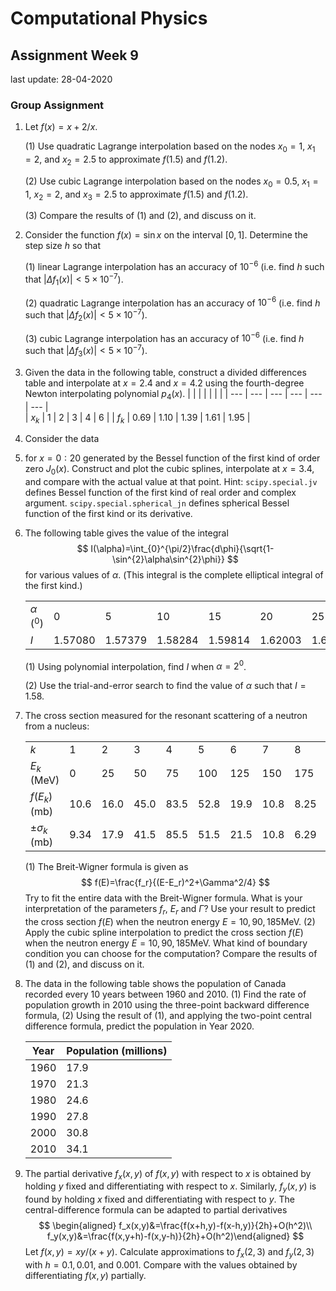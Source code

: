 # Computational Physics

## Assignment Week 9

last update: 28-04-2020

### Group Assignment

1. Let $f(x)=x+2/x$.

    (1) Use quadratic Lagrange interpolation based on the nodes $x_{0}=1$, $x_{1}=2$, and $x_{2}=2.5$ to approximate $f(1.5)$ and $f(1.2)$. 

    (2) Use cubic Lagrange interpolation based on the nodes $x_{0}=0.5$, $x_{1}=1$, $x_{2}=2$, and $x_{3}=2.5$ to approximate $f(1.5)$ and $f(1.2)$.

    (3) Compare the results of (1) and (2), and discuss on it.

2. Consider the function $f(x)=\sin x$ on the interval $[0,1]$. Determine the step size $h$ so that

    (1) linear Lagrange interpolation has an accuracy of $10^{-6}$ (i.e. find $h$ such that $\left\vert \Delta f_{1}\left(  x\right)  \right\vert
    <5\times10^{-7}$).

    (2) quadratic Lagrange interpolation has an accuracy of $10^{-6}$ (i.e. find $h$ such that $\left\vert \Delta f_{2}\left(  x\right)  \right\vert
    <5\times10^{-7}$).

    (3) cubic Lagrange interpolation has an accuracy of $10^{-6}$ (i.e. find $h$ such that $\left\vert \Delta f_{3}\left(  x\right)  \right\vert <5\times
    10^{-7}$).

3. Given the data in the following table, construct a divided differences table and interpolate at $x = 2.4$ and $x = 4.2$ using the fourth-degree Newton interpolating polynomial $p_4(x)$.
    | | | | | | |
    | --- | --- | --- | --- | --- | --- |  
    | $x_k$ | 1    | 2    | 3    | 4    | 6    |
    | $f_k$ | 0.69 | 1.10 | 1.39 | 1.61 | 1.95 |

4. Consider the data
5.  for $x = 0:20$ generated by the Bessel function of the first kind of order zero $J_0(x)$. Construct and plot the cubic splines, interpolate at $x = 3.4$, and compare with the actual value at that point.
   Hint: `scipy.special.jv` defines Bessel function of the first kind of real order and complex argument.  `scipy.special.spherical_jn` defines spherical Bessel function of the first kind or its derivative.

5. The following table gives the value of the integral
    $$
    I(\alpha)=\int_{0}^{\pi/2}\frac{d\phi}{\sqrt{1-\sin^{2}\alpha\sin^{2}\phi}}
    $$
    for various values of $\alpha$. (This integral is the complete elliptical integral of the first kind.)

    | | | | | | | |
    | --------------- | ------- | ------- | ------- | ------- | ------- | ------- | 
    | $\alpha$ ($^0$) | 0       | 5       | 10      | 15      | 20      | 25   |    
    | $I$    | 1.57080 | 1.57379 | 1.58284 | 1.59814 | 1.62003 | 1.64900 |

    (1) Using polynomial interpolation, find $I$ when $\alpha= 2^0$.

    (2) Use the trial-and-error search to find the value of $\alpha$ such that $I=1.58$.

6. The cross section measured for the resonant scattering of a neutron from a nucleus:

    | | | | | | | | | | |
    | --- | --- | --- | --- | --- | --- | --- | --- | --- | --- |
    | $k$  | 1    | 2    | 3    | 4    | 5    | 6    | 7    | 8    | 9    |
    | $E_k$  (MeV) | 0    | 25   | 50   | 75   | 100  | 125  | 150  | 175  | 200  |
    | $f(E_k)$  (mb)  | 10.6 | 16.0 | 45.0 | 83.5 | 52.8 | 19.9 | 10.8 | 8.25 | 4.70 |
    | $\pm \sigma_k$ (mb)  | 9.34 | 17.9 | 41.5 | 85.5 | 51.5 | 21.5 | 10.8 | 6.29 | 4.14 |

    (1) The Breit-Wigner formula is given as
    $$
     f(E)=\frac{f_r}{(E-E_r)^2+\Gamma^2/4} 
    $$
    Try to fit the entire data with the Breit-Wigner formula. What is your interpretation of the parameters $f_r$, $E_r$ and $\Gamma$? Use your result to predict the cross section $f(E)$ when the neutron energy $E=10, 90, 185$MeV. 
    (2) Apply the cubic spline interpolation to predict the cross section $f(E)$ when the neutron energy $E=10, 90, 185$MeV. What kind of boundary condition you can choose for the computation? Compare the results of (1) and (2), and discuss on it.

7. The data in the following table shows the population of Canada recorded every 10 years between 1960 and 2010.
    (1) Find the rate of population growth in 2010 using the three-point backward difference formula,
    (2) Using the result of (1), and applying the two-point central difference formula, predict the population in Year 2020.

    | Year | Population (millions) |
    | ---- | --------------------- |
    | 1960 | 17.9                  |
    | 1970 | 21.3                  |
    | 1980 | 24.6                  |
    | 1990 | 27.8                  |
    | 2000 | 30.8                  |
    | 2010 | 34.1                  |

8. The partial derivative $f_x(x,y)$ of $f(x,y)$ with respect to $x$ is obtained by holding $y$ fixed and differentiating with respect to $x$. Similarly, $f_y(x,y)$ is found by holding $x$ fixed and differentiating with respect to $y$. The central-difference formula can be adapted to partial derivatives
    $$
    \begin{aligned}
    f_x(x,y)&=\frac{f(x+h,y)-f(x-h,y)}{2h}+O(h^2)\\
    f_y(x,y)&=\frac{f(x,y+h)-f(x,y-h)}{2h}+O(h^2)\end{aligned} 
    $$
    Let $f(x,y)=xy/(x+y)$. Calculate approximations to $f_x(2,3)$ and $f_y(2,3)$ with $h=0.1, 0.01$, and $0.001$. Compare with the values obtained by differentiating $f(x,y)$ partially.